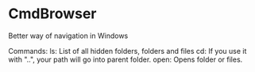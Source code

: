 # CmdBrowser
Better way of navigation in Windows

Commands:
  ls: List of all hidden folders, folders and files
  cd: If you use it with "..", your path will go into parent folder.
  open: Opens folder or files.
